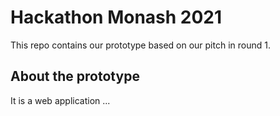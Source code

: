 # Hackathon Monash 2021
This repo contains our prototype based on our pitch in round 1.

## About the prototype
It is a web application ... 
